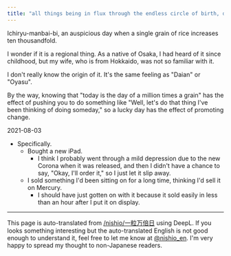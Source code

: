 ```yaml
---
title: "all things being in flux through the endless circle of birth, death, and rebirth"
---
```


Ichiryu-manbai-bi, an auspicious day when a single grain of rice increases ten thousandfold.

I wonder if it is a regional thing. As a native of Osaka, I had heard of it since childhood, but my wife, who is from Hokkaido, was not so familiar with it.

I don't really know the origin of it. It's the same feeling as "Daian" or "Oyasu".

By the way, knowing that "today is the day of a million times a grain" has the effect of pushing you to do something like "Well, let's do that thing I've been thinking of doing someday," so a lucky day has the effect of promoting change.

2021-08-03
- Specifically.
    - Bought a new iPad.
        - I think I probably went through a mild depression due to the new Corona when it was released, and then I didn't have a chance to say, "Okay, I'll order it," so I just let it slip away.
    - I sold something I'd been sitting on for a long time, thinking I'd sell it on Mercury.
        - I should have just gotten on with it because it sold easily in less than an hour after I put it on display.

---
This page is auto-translated from [/nishio/一粒万倍日](https://scrapbox.io/nishio/一粒万倍日) using DeepL. If you looks something interesting but the auto-translated English is not good enough to understand it, feel free to let me know at [@nishio_en](https://twitter.com/nishio_en). I'm very happy to spread my thought to non-Japanese readers.
